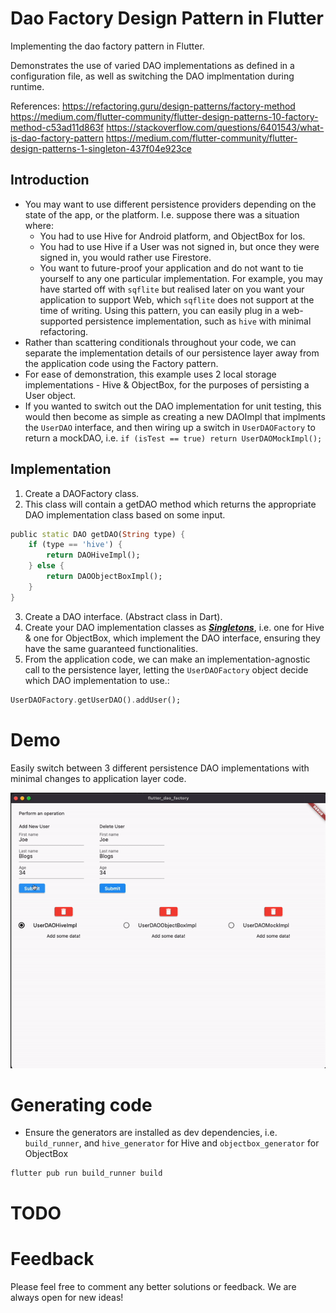 # Dao Factory Design Pattern in Flutter

Implementing the dao factory pattern in Flutter. 

Demonstrates the use of varied DAO implementations as defined in a configuration file, as well as switching the DAO  implmentation during runtime. 

References: 
https://refactoring.guru/design-patterns/factory-method
https://medium.com/flutter-community/flutter-design-patterns-10-factory-method-c53ad11d863f 
https://stackoverflow.com/questions/6401543/what-is-dao-factory-pattern
https://medium.com/flutter-community/flutter-design-patterns-1-singleton-437f04e923ce 

## Introduction
- You may want to use different persistence providers depending on the state of the app, or the platform. I.e. suppose there was a situation where:
    - You had to use Hive for Android platform, and ObjectBox for Ios. 
    - You had to use Hive if a User was not signed in, but once they were signed in, you would rather use Firestore.
    - You want to future-proof your application and do not want to tie yourself to any one particular implementation. For example, you may have started off with `sqflite` but realised later on you want your application to support Web, which `sqflite` does not support at the time of writing. Using this pattern, you can easily plug in a web-supported persistence implementation, such as `hive` with minimal refactoring. 
- Rather than scattering conditionals throughout your code, we can separate the implementation details of our persistence layer away from the application code using the Factory pattern. 
- For ease of demonstration, this example uses 2 local storage implementations - Hive & ObjectBox, for the purposes of persisting a User object. 
- If you wanted to switch out the DAO implementation for unit testing, this would then become as simple as creating a new DAOImpl that implments the `UserDAO` interface, and then wiring up a switch in `UserDAOFactory` to return a mockDAO, i.e. `if (isTest == true) return UserDAOMockImpl();`

## Implementation 
1. Create a DAOFactory class. 
2. This class will contain a getDAO method which returns the appropriate DAO implementation class based on some input. 
```dart
public static DAO getDAO(String type) {
    if (type == 'hive') {
        return DAOHiveImpl();
    } else {
        return DAOObjectBoxImpl();
    }
}
```
3. Create a DAO interface. (Abstract class in  Dart). 
4. Create your DAO implementation classes as [***Singletons***](https://refactoring.guru/design-patterns/singleton), i.e. one for Hive & one for ObjectBox, which implement the DAO interface, ensuring they have the same guaranteed functionalities. 
5. From the application code, we can make an implementation-agnostic call to the persistence layer, letting the `UserDAOFactory` object decide which DAO implementation to use.: 
```dart
UserDAOFactory.getUserDAO().addUser();
```

# Demo 
Easily switch between 3 different persistence DAO implementations with minimal changes to application layer code. 

![alt text](demo.gif)

# Generating code
- Ensure the generators are installed as dev dependencies, i.e. `build_runner`, and `hive_generator` for Hive and `objectbox_generator` for ObjectBox
```
flutter pub run build_runner build
```

# TODO 

# Feedback 
Please feel free to comment any better solutions or feedback. We are always open for new ideas!




